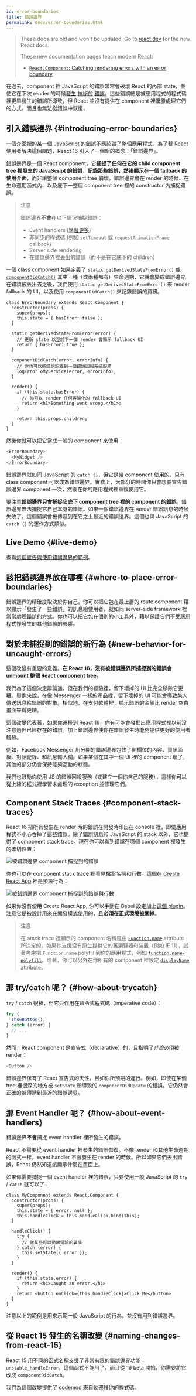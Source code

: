 ```yaml
---
id: error-boundaries
title: 錯誤邊界
permalink: docs/error-boundaries.html
---
```


<div class="scary">

> These docs are old and won't be updated. Go to [react.dev](https://react.dev/) for the new React docs.
> 
> These new documentation pages teach modern React:
>
> - [`React.Component`: Catching rendering errors with an error boundary](https://react.dev/reference/react/Component#catching-rendering-errors-with-an-error-boundary)

</div>

在過去，component 裡 JavaScript 的錯誤常常會破壞 React 的內部 state，並使它在下次 render 的時候[發生](https://github.com/facebook/react/issues/4026) [神秘的](https://github.com/facebook/react/issues/6895) [錯誤](https://github.com/facebook/react/issues/8579)。這些錯誤總是被應用程式的程式碼裡更早發生的錯誤所導致，但 React 並沒有提供在 component 裡優雅處理它們的方式，而且也無法從錯誤中恢復。


## 引入錯誤邊界 {#introducing-error-boundaries}

一個介面裡的某一個 JavaScript 的錯誤不應該毀了整個應用程式。為了替 React 使用者解決這個問題，React 16 引入了一個新的概念：「錯誤邊界」。

錯誤邊界是一個 React component，它**捕捉了任何在它的 child component tree 裡發生的 JavaScript 的錯誤，記錄那些錯誤，然後顯示在一個 fallback 的使用介面**，而非讓整個 component tree 崩壞。錯誤邊界會在 render 的時候、在生命週期函式內、以及底下一整個 component tree 裡的 constructor 內捕捉錯誤。

> 注意
>
> 錯誤邊界**不會**在以下情況捕捉錯誤：
>
> * Event handlers ([學習更多](#how-about-event-handlers))
> * 非同步的程式碼 (例如 `setTimeout` 或 `requestAnimationFrame` callback)
> * Server side rendering
> * 在錯誤邊界裡丟出的錯誤（而不是在它底下的 children）

一個 class component 如果定義了 [`static getDerivedStateFromError()`](/docs/react-component.html#static-getderivedstatefromerror) 或 [`componentDidCatch()`](/docs/react-component.html#componentdidcatch) 其中一種（或兩種都有）生命週期，它就會變成錯誤邊界。在錯誤被丟出去之後，我們使用 `static getDerivedStateFromError()` 來 render fallback 的 UI，以及使用 `componentDidCatch()` 來記錄錯誤的資訊。

```js{7-10,12-15,18-21}
class ErrorBoundary extends React.Component {
  constructor(props) {
    super(props);
    this.state = { hasError: false };
  }

  static getDerivedStateFromError(error) {
    // 更新 state 以至於下一個 render 會顯示 fallback UI
    return { hasError: true };
  }

  componentDidCatch(error, errorInfo) {
    // 你也可以把錯誤記錄到一個錯誤回報系統服務
    logErrorToMyService(error, errorInfo);
  }

  render() {
    if (this.state.hasError) {
      // 你可以 render 任何客製化的 fallback UI
      return <h1>Something went wrong.</h1>;
    }

    return this.props.children;
  }
}
```

然後你就可以把它當成一般的 component 來使用：

```js
<ErrorBoundary>
  <MyWidget />
</ErrorBoundary>
```

錯誤邊界就如同 JavaScript 的 `catch {}`，但它是給 component 使用的。只有 class component 可以成為錯誤邊界。實務上，大部分的時間你只會想要宣告錯誤邊界 component 一次，然後在你的應用程式裡重複使用它。

要注意**錯誤邊界只會捕捉它底下 component tree 裡的 component 的錯誤**。錯誤邊界無法捕捉它自己本身的錯誤。如果一個錯誤邊界在 render 錯誤訊息的時候失敗了，這個錯誤會被傳遞到在它之上最近的錯誤邊界。這個也與 JavaScript 的 `catch {}` 的運作方式類似。

## Live Demo {#live-demo}

查看[這個宣告與使用錯誤邊界的範例](https://codepen.io/gaearon/pen/wqvxGa?editors=0010)。


## 該把錯誤邊界放在哪裡 {#where-to-place-error-boundaries}

錯誤邊界的精確度取決於你自己。你可以把它包在最上層的 route component 藉以顯示「發生了一些錯誤」的訊息給使用者，就如同 server-side framework 裡常常處理錯誤的方式。你也可以把它包在個別的小工具外，藉以保護它們不受應用程式裡發生的其他錯誤的影響。


## 對於未捕捉到的錯誤的新行為 {#new-behavior-for-uncaught-errors}

這個改變有重要的意義。**在 React 16，沒有被錯誤邊界所捕捉到的錯誤會 unmount 整個 React component tree。**

我們為了這個決定辯論過，但在我們的經驗裡，留下壞掉的 UI 比完全移除它更糟。舉例來說，在像 Messenger 一樣的產品裡，留下壞掉的 UI 可能會導致某人傳送訊息給錯誤的對象。相似地，在支付軟體裡，顯示錯誤的金額比 render 空白畫面來得更糟。

這個改變代表著，如果你遷移到 React 16，你有可能會發掘出應用程式裡以前沒注意過但已經存在的錯誤。加上錯誤邊界使你在錯誤發生時能夠提供更好的使用者體驗。

例如，Facebook Messenger 用分開的錯誤邊界包住了側欄位的內容、資訊面板、對話紀錄、和訊息輸入欄。如果某個在其中一個 UI 裡的 component 壞了，其他的部分仍會保持能夠互動的狀態。

我們也鼓勵你使用 JS 的錯誤回報服務（或建立一個你自己的服務），這樣你可以從上線的程式裡學習未處理的 exception 並修理它們。


## Component Stack Traces {#component-stack-traces}

React 16 把所有發生在 render 時的錯誤在開發時印出在 console 裡，即使應用程式不小心吞掉了這些錯誤。除了錯誤訊息和 JavaScript 的 stack 以外，它也提供了 component stack trace。現在你可以看到錯誤在哪個 component 裡發生的確切位置：

<img src="../images/docs/error-boundaries-stack-trace.png" style="max-width:100%" alt="被錯誤邊界 component 捕捉到的錯誤">

你也可以在 component stack trace 裡看見檔案名稱和行數。這個在 [Create React App](https://github.com/facebookincubator/create-react-app) 裡是預設行為：

<img src="../images/docs/error-boundaries-stack-trace-line-numbers.png" style="max-width:100%" alt="被錯誤邊界 component 捕捉到的錯誤與行數">

如果你沒有使用 Create React App, 你可以手動在 Babel 設定加上[這個 plugin](https://www.npmjs.com/package/@babel/plugin-transform-react-jsx-source)。注意它是被設計用來在開發模式使用的，且**必須在正式環境被關掉**。

> 注意
>
> 在 stack trace 裡顯示的 component 名稱是由 [`Function.name`](https://developer.mozilla.org/zh-TW/docs/Web/JavaScript/Reference/Global_Objects/Function/name) attribute 所決定的。如果你支援沒有原生提供它的舊瀏覽器和裝置（例如 IE 11），試著考慮把 `Function.name` polyfill 到你的應用程式，例如 [`function.name-polyfill`](https://github.com/JamesMGreene/Function.name)。或著，你可以另外在你所有的 component 裡設定 [`displayName`](/docs/react-component.html#displayname) attribute。


## 那 try/catch 呢？ {#how-about-trycatch}

`try` / `catch` 很棒，但它只作用在命令式程式碼（imperative code）：

```js
try {
  showButton();
} catch (error) {
  // ...
}
```

然而，React component 是宣告式（declarative）的，且指明了*什麼*必須被 render：

```js
<Button />
```

錯誤邊界保有了 React 宣告式的天性，且如你所預期的運行。例如，即使在某個 tree 裡很深的地方被 `setState` 所導致的 `componentDidUpdate` 的錯誤，它仍然會正確的被傳遞到最近的錯誤邊界。

## 那 Event Handler 呢？ {#how-about-event-handlers}

錯誤邊界**不會**捕捉 event handler 裡所發生的錯誤。

React 不需要從 event handler 裡發生的錯誤恢復。不像 render 和其他生命週期的函式一樣，event handler 不會發生在 render 的時候。所以如果它們丟出錯誤，React 仍然知道該顯示什麼在畫面上。

如果你需要捕捉一個 event handler 裡的錯誤，只要使用一般 JavaScript 的 `try` / `catch` 就可以了：

```js{9-13,17-20}
class MyComponent extends React.Component {
  constructor(props) {
    super(props);
    this.state = { error: null };
    this.handleClick = this.handleClick.bind(this);
  }

  handleClick() {
    try {
      // 做某些可以拋出錯誤的事情
    } catch (error) {
      this.setState({ error });
    }
  }

  render() {
    if (this.state.error) {
      return <h1>Caught an error.</h1>
    }
    return <button onClick={this.handleClick}>Click Me</button>
  }
}
```

注意以上的範例是用來示範一般 JavaScript 的行為，並沒有用到錯誤邊界。

## 從 React 15 發生的名稱改變 {#naming-changes-from-react-15}

React 15 用不同的函式名稱支援了非常有限的錯誤邊界功能：`unstable_handleError`。這個函式不能用了，而且從 16 beta 開始，你需要將它改成 `componentDidCatch`。

我們為這個改變提供了 [codemod](https://github.com/reactjs/react-codemod#error-boundaries) 來自動遷移你的程式碼。

